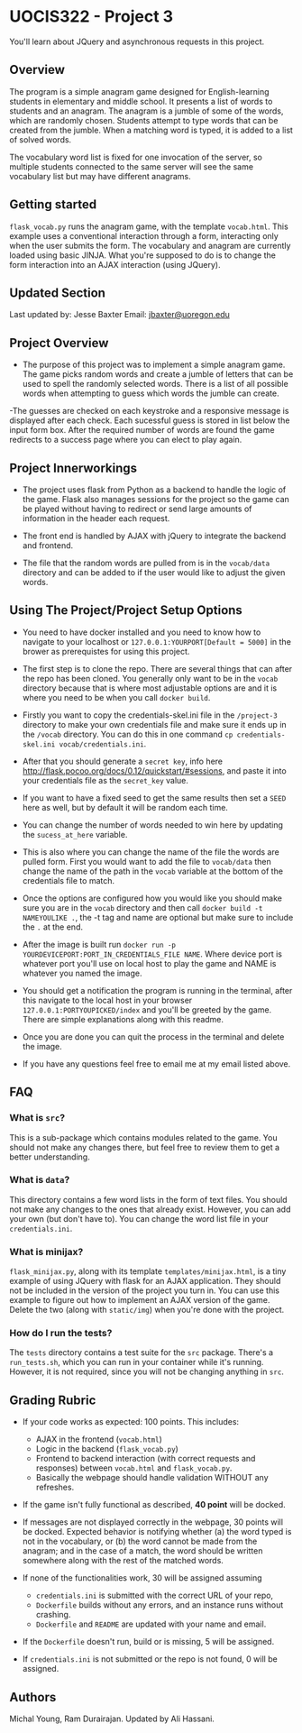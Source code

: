# UOCIS322 - Project 3 #

You'll learn about JQuery and asynchronous requests in this project.

## Overview

The program is a simple anagram game designed for English-learning students in elementary and middle school. It presents a list of words to students and an anagram. The anagram is a jumble of some of the words, which are randomly chosen. Students attempt to type words that can be created from the jumble. When a matching word is typed, it is added to a list of solved words.

The vocabulary word list is fixed for one invocation of the server, so multiple students connected to the same server will see the same vocabulary list but may have different anagrams.

## Getting started

`flask_vocab.py` runs the anagram game, with the template `vocab.html`. This example uses a conventional interaction through a form, interacting only when the user submits the form. The vocabulary and anagram are currently loaded using basic JINJA. What you're supposed to do is to change the form interaction into an AJAX interaction (using JQuery).

## Updated Section 
Last updated by: Jesse Baxter
Email: jbaxter@uoregon.edu

## Project Overview
- The purpose of this project was to implement a simple anagram game. The game picks random words and create a jumble of letters that can be used to spell the randomly selected words. There is a list of all possible words when attempting to guess which words the jumble can create.

-The guesses are checked on each keystroke and a responsive message is displayed after each check. Each sucessful guess is stored in list below the input form box. After the required number of words are found the game redirects to a success page where you can elect to play again.


## Project Innerworkings
- The project uses flask from Python as a backend to handle the logic of the game. Flask also manages sessions for the project so the game can be played without having to redirect or send large amounts of information in the header each request. 

- The front end is handled by AJAX with jQuery to integrate the backend and frontend. 

- The file that the random words are pulled from is in the `vocab/data` directory and can be added to if the user would like to adjust the given words.

## Using The Project/Project Setup Options
- You need to have docker installed and you need to know how to navigate to your localhost or 
`127.0.0.1:YOURPORT[Default = 5000]` in the brower as prerequistes for using this project.

- The first step is to clone the repo. There are several things that can after the repo has been cloned. You generally only want to be in the `vocab` directory because that is where most adjustable options are and it is where you need to be when you call `docker build`. 

- Firstly you want to copy the credentials-skel.ini file in the `/project-3` directory to make your own credentials file and make sure it ends up in the `/vocab` directory. You can do this in one command `cp credentials-skel.ini vocab/credentials.ini`.

- After that you should generate a `secret key`, info here http://flask.pocoo.org/docs/0.12/quickstart/#sessions, and paste it into your credentials file as the `secret_key` value. 

- If you want to have a fixed seed to get the same results then set a `SEED` here as well, but by default it will be random each time.

- You can change the number of words needed to win here by updating the `sucess_at_here` variable.

- This is also where you can change the name of the file the words are pulled form. First you would want to add the file to `vocab/data` then change the name of the path in the `vocab` variable at the bottom of the credentials file to match. 

- Once the options are configured how you would like you should make sure you are in the `vocab` directory and then call `docker build -t NAMEYOULIKE .`, the -t tag and name are optional but make sure to include the `.` at the end.

- After the image is built run `docker run -p YOURDEVICEPORT:PORT_IN_CREDENTIALS_FILE NAME`. Where device port is whatever port you'll use on local host to play the game and NAME is whatever you named the image.

- You should get a notification the program is running in the terminal, after this navigate to the local host in your browser `127.0.0.1:PORTYOUPICKED/index` and you'll be greeted by the game. There are simple explanations along with this readme. 

- Once you are done you can quit the process in the terminal and delete the image. 

- If you have any questions feel free to email me at my email listed above.

## FAQ
### What is `src`?
This is a sub-package which contains modules related to the game. You should not make any changes there, but feel free to review them to get a better understanding.

### What is `data`?
This directory contains a few word lists in the form of text files. You should not make any changes to the ones that already exist. However, you can add your own (but don't have to). You can change the word list file in your `credentials.ini`.

### What is minijax?

`flask_minijax.py`, along with its template `templates/minijax.html`, is a tiny example of using JQuery with flask for an AJAX application. They should not be included in the version of the project you turn in. You can use this example to figure out how to implement an AJAX version of the game. Delete the two (along with `static/img`) when you're done with the project.

### How do I run the tests?
The `tests` directory contains a test suite for the `src` package. There's a `run_tests.sh`, which you can run in your container while it's running. However, it is not required, since you will not be changing anything in `src`.

## Grading Rubric

* If your code works as expected: 100 points. This includes:
	* AJAX in the frontend (`vocab.html`)
	* Logic in the backend (`flask_vocab.py`)
	* Frontend to backend interaction (with correct requests and responses) between `vocab.html` and `flask_vocab.py`.
	* Basically the webpage should handle validation WITHOUT any refreshes.
* If the game isn't fully functional as described, **40 point** will be docked.

* If messages are not displayed correctly in the webpage, 30 points will be docked. Expected behavior is notifying whether (a) the word typed is not in the vocabulary, or (b) the word cannot be made from the anagram; and in the case of a match, the word should be written somewhere along with the rest of the matched words.

* If none of the functionalities work, 30 will be assigned assuming
    * `credentials.ini` is submitted with the correct URL of your repo,
    * `Dockerfile` builds without any errors, and an instance runs without crashing.
    * `Dockerfile` and `README` are updated with your name and email.

* If the `Dockerfile` doesn't run, build or is missing, 5 will be assigned.

* If `credentials.ini` is not submitted or the repo is not found, 0 will be assigned.
	 

## Authors

Michal Young, Ram Durairajan. Updated by Ali Hassani.
